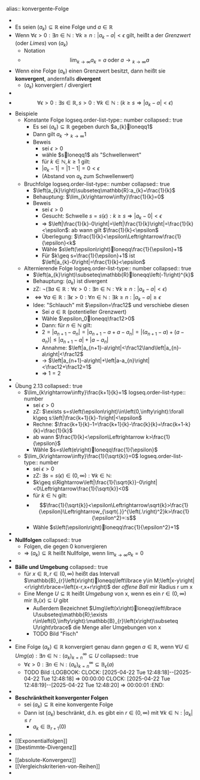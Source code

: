 alias:: konvergente-Folge

-
- Es seien $\left(a_{k}\right)\subseteq\mathbb{R}$ eine Folge und $a\in\mathbb{R}$
- Wenn $\forall\epsilon>0:\exists n\in\mathbb{N}:\forall k\geq n:\left|a_{k}-a\right|<\epsilon$ gilt, heißt a der *Grenzwert* (oder *Limes*) von $\left(a_{k}\right)$
	- Notation
	- $$\lim_{k\rightarrow\infty}a_{k}=a\text{ oder }a\longrightarrow{}_{k\rightarrow\infty}a$$
- Wenn eine Folge $\left(a_{k}\right)$ einen Grenzwert besitzt, dann heißt sie **konvergent**, andernfalls **divergent**
	- $\left(a_{k}\right)$ konvergiert / divergiert
-
- $$\forall\epsilon>0:\exists s\in\mathbb{R},s>0:\forall k\in\mathbb{N}:\left(k\geq s\Rightarrow\left|a_{k}-a\right|<\epsilon\right)$$
- Beispiele
	- Konstante Folge
	  logseq.order-list-type:: number
	  collapsed:: true
		- Es sei $\left(a_{k}\right)\subseteq\mathbb{R}$ gegeben durch $a_{k}loneqq1$
		- Dann gilt $a_{k}\longrightarrow{}_{k\rightarrow\infty}1$
		- Beweis
			- sei $\epsilon>0$
			- wähle $sloneqq1$ als "Schwellenwert"
			- für $k\in\mathbb{N},k\geq1$ gilt:
			- $\left|a_{k}-1\right|=\left|1-1\right|=0<\epsilon$
			- (Abstand von $a_{k}$ zum Schwellenwert)
	- Bruchfolge
	  logseq.order-list-type:: number
	  collapsed:: true
		- $\left(a_{k}\right)\subseteq\mathbb{R}:a_{k}=\frac{1}{k}$
		- Behauptung: $\lim_{k\rightarrow\infty}\frac{1}{k}=0$
		- Beweis
			- sei $\epsilon>0$
			- Gesucht: Schwelle $s=s\left(\epsilon\right):k\geq s\Rightarrow\left|a_{k}-0\right|<\epsilon$
			- => $\left|\frac{1}{k}-0\right|=\left|\frac{1}{k}\right|=\frac{1}{k}<\epsilon$: ab wann gilt $\frac{1}{k}<\epsilon$
			- Überlegung: $\frac{1}{k}<\epsilon\Leftrightarrow\frac{1}{\epsilon}<k$
			- Wähle $s\left(\epsilon\right)loneqq\frac{1}{\epsilon}+1$
			- Für $k\geq s=\frac{1}{\epsilon}+1$ ist $\left|a_{k}-0\right|=\frac{1}{k}<\epsilon$
	- Alternierende Folge
	  logseq.order-list-type:: number
	  collapsed:: true
		- $\left(a_{k}\right)\subseteq\mathbb{R}loneqq\left(-1\right)^{k}$
		- Behauptung: $\left(a_{k}\right)$ ist divergent
		- zZ: $\neg\left(\exists a\in\mathbb{R}:\forall\epsilon>0:\exists n\in\mathbb{N}:\forall k\geq n:\left|a_{k}-a\right|<\epsilon\right)$
		- $\Leftrightarrow\forall a\in\mathbb{R}:\exists\epsilon>0:\forall n\in\mathbb{N}:\exists k\geq n:\left|a_{k}-a\right|\geq\epsilon$
		- Idee: "Schlauch" mit $\epsilon=\frac12$ und verschiebe diesen
			- Sei $a\in\mathbb{R}$ (potentieller Grenzwert)
			- Wähle $\epsilon_0loneqq\frac12>0$
			- Dann: für $n\in\mathbb{N}$ gilt:
			- $2=\left|a_{n+1}-a_{n}\right|=\left|a_{n+1}-a+a-a_{n}\right|=\left|\left(a_{n+1}-a\right)+\left(a-a_{n}\right)\right|\leq\left|a_{n+1}-a\right|+\left|a-a_{n}\right|$
			- Annahme: $\left|a_{n+1}-a\right|<\frac12\land\left|a_{n}-a\right|<\frac12$
			- -> $\left|a_{n+1}-a\right|+\left|a-a_{n}\right|<\frac12+\frac12=1$
			- => $1=2$
-
- Übung 2.13
  collapsed:: true
	- $\lim_{k\rightarrow\infty}\frac{k+1}{k}=1$
	  logseq.order-list-type:: number
		- sei $\epsilon>0$
		- zZ: $\exists s=s\left(\epsilon\right)\in\left(0,\infty\right):\forall k\geq s:\left|\frac{k+1}{k}-1\right|<\epsilon$
		- Rechne: $\frac{k+1}{k}-1=\frac{k+1}{k}-\frac{k}{k}=\frac{k+1-k}{k}=\frac{1}{k}$
		- ab wann $\frac{1}{k}<\epsilon\Leftrightarrow k>\frac{1}{\epsilon}$
		- Wähle $s=s\left(e\right)loneqq\frac{1}{\epsilon}$
	- $\lim_{k\rightarrow\infty}\frac{1}{\sqrt{k}}=0$
	  logseq.order-list-type:: number
		- sei $\epsilon>0$
		- zZ: $\exists s=s\left(\epsilon\right)\in\left(0,\infty\right):\forall k\in\mathbb{N}:$
		- $k\geq s\Rightarrow\left|\frac{1}{\sqrt{k}}-0\right|<0\Leftrightarrow\frac{1}{\sqrt{k}}<0$
		- für $k\in\mathbb{N}$ gilt:
		- $$\frac{1}{\sqrt{k}}<\epsilon\Leftrightarrow\sqrt{k}>\frac{1}{\epsilon}\Leftrightarrow_{\sqrt{.}}^{\left(.\right)^2}k>\frac{1}{\epsilon^2}=:s$$
		- Wähle $s\left(\epsilon\right)loneqq\frac{1}{\epsilon^2}+1$
-
- **Nullfolgen**
  collapsed:: true
	- Folgen, die gegen 0 konvergieren
	- => $\left(a_{k}\right)\subseteq\mathbb{R}$ heißt Nullfolge, wenn $\lim_{k\rightarrow\infty}a_{k}=0$
-
- **Bälle und Umgebung**
  collapsed:: true
	- für $x\in\mathbb{R},r\in\left(0,\infty\right)$ heißt das Intervall $\mathbb{B}_{r}\left(x\right)loneqq\left\lbrace y\in M;\left|x-y\right|<r\right\rbrace=\left(x-r,x+r\right)$ der *offene Ball* mir Radius r um x
	- Eine Menge $U\subseteq\mathbb{R}$ heißt *Umgebung* von x, wenn es ein $r\in\left(0,\infty\right)$ mir $\mathbb{B}_{r}\left(x\right)\subseteq U$ gibt
		- Außerdem Bezeichnet $Umg\left(x\right)loneqq\left\lbrace U\subseteq\mathbb{R};\exists r\in\left(0,\infty\right):\mathbb{B}_{r}\left(x\right)\subseteq U\right\rbrace$ die Menge aller Umgebungen von x
		- TODO Bild "Fisch"
-
- Eine Folge $\left(a_{k}\right)\in\mathbb{R}$ konvergiert genau dann gegen $a\in\mathbb{R}$, wenn $\forall U\in Umg\left(a\right):\exists n\in\mathbb{N}:\left(a_{k}\right)_{k=n}^{\infty}\subseteq U$
  collapsed:: true
	- $\forall\epsilon>0:\exists n\in\mathbb{N}:\left(a_{k}\right)_{k=n}^{\infty}\subseteq\mathbb{B}_{\epsilon}\left(a\right)$
	- TODO Bild
	  :LOGBOOK:
	  CLOCK: [2025-04-22 Tue 12:48:18]--[2025-04-22 Tue 12:48:18] =>  00:00:00
	  CLOCK: [2025-04-22 Tue 12:48:19]--[2025-04-22 Tue 12:48:20] =>  00:00:01
	  :END:
-
- **Beschränktheit konvergenter Folgen**
	- sei $\left(a_{k}\right)\subseteq\mathbb{R}$ eine konvergente Folge
	- Dann ist $\left(a_{k}\right)$ beschränkt, d.h. es gibt ein $r\in\left(0,\infty\right)$ mit $\forall k\in\mathbb{N}:\left|a_{k}\right|\leq r$
		- $a_{k}\in\mathbb{B}_{r+1}\left(0\right)$
-
- [[Exponentialfolgen]]
- [[bestimmte-Divergenz]]
-
- [[absolute-Konvergenz]]
- [[Vergleichskriterien-von-Reihen]]
-